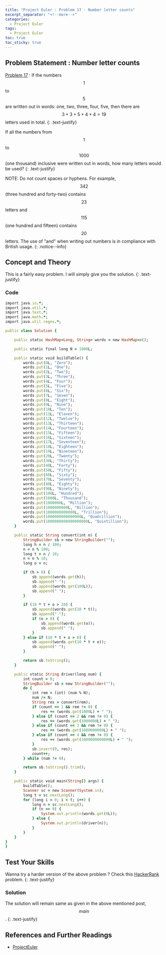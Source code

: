 ```yaml
---
title: "Project Euler : Problem 17 - Number letter counts"
excerpt_separator: "<!--more-->"
categories:
  - Project Euler
tags:
  - Project Euler
toc: true
toc_sticky: true
---
```


## Problem Statement : Number letter counts
[Problem 17](https://projecteuler.net/problem=17) : If the numbers $$1$$ to $$5$$ are written out in words: one, two, three, four, five, then there are $$3 + 3 + 5 + 4 + 4 = 19$$ letters used in total.
{: .text-justify}

If all the numbers from $$1$$ to $$1000$$ (one thousand) inclusive were written out in words, how many letters would be used?
{: .text-justify}

NOTE: Do not count spaces or hyphens. For example, $$342$$ (three hundred and forty-two) contains $$23$$ letters and $$115$$ (one hundred and fifteen) contains $$20$$ letters. The use of "and" when writing out numbers is in compliance with British usage.
{: .notice--info}

## Concept and Theory
This is a fairly easy problem. I will simply give you the solution.
{: .text-justify}

### Code
```ruby
import java.io.*;
import java.util.*;
import java.text.*;
import java.math.*;
import java.util.regex.*;

public class Solution {

    public static HashMap<Long, String> words = new HashMap<>();

	public static final long N = 1000L;

	public static void buildTable() {
		words.put(0L, "Zero");
		words.put(1L, "One");
		words.put(2L, "Two");
		words.put(3L, "Three");
		words.put(4L, "Four");
		words.put(5L, "Five");
		words.put(6L, "Six");
		words.put(7L, "Seven");
		words.put(8L, "Eight");
		words.put(9L, "Nine");
		words.put(10L, "Ten");
		words.put(11L, "Eleven");
		words.put(12L, "Twelve");
		words.put(13L, "Thirteen");
		words.put(14L, "Fourteen");
		words.put(15L, "Fifteen");
		words.put(16L, "Sixteen");
		words.put(17L, "Seventeen");
		words.put(18L, "Eighteen");
		words.put(19L, "Nineteen");
		words.put(20L, "Twenty");
		words.put(30L, "Thirty");
		words.put(40L, "Forty");
		words.put(50L, "Fifty");
		words.put(60L, "Sixty");
		words.put(70L, "Seventy");
		words.put(80L, "Eighty");
		words.put(90L, "Ninety");
		words.put(100L, "Hundred");
		words.put(1000L, "Thousand");
		words.put(1000000L, "Million");
		words.put(1000000000L, "Billion");
		words.put(1000000000000L, "Trillion");
		words.put(1000000000000000L, "Quadrillion");
		words.put(1000000000000000000L, "Quintillion");
	}

	public static String convert(int n) {
		StringBuilder sb = new StringBuilder("");
		long h = n / 100;
		n = n % 100;
		long t = n / 10;
		n = n % 10;
		long o = n;

		if (h > 0) {
			sb.append(words.get(h));
			sb.append(" ");
			sb.append(words.get(100L));
			sb.append(" ");
		}

		if (10 * t + o > 20) {
			sb.append(words.get(10 * t));
			sb.append(" ");
			if (o > 0) {
				sb.append(words.get(o));
				sb.append(" ");
			}
		} else if (10 * t + o > 0) {
			sb.append(words.get(10 * t + o));
			sb.append(" ");
		}

		return sb.toString();
	}

	public static String driver(long num) {
		int count = 0;
		StringBuilder sb = new StringBuilder("");
		do {
			int rem = (int) (num % N);
			num /= N;
			String res = convert(rem);
			if (count == 1 && rem != 0) {
				res += (words.get(1000L) + " ");
			} else if (count == 2 && rem != 0) {
				res += (words.get(1000000L) + " ");
			} else if (count == 3 && rem != 0) {
				res += (words.get(1000000000L) + " ");
			} else if (count == 4 && rem != 0) {
				res += (words.get(1000000000000L) + " ");
			}
			sb.insert(0, res);
			count++;
		} while (num != 0);

		return sb.toString().trim();
	}

    public static void main(String[] args) {
        buildTable();
		Scanner sc = new Scanner(System.in);
		long t = sc.nextLong();
		for (long i = 0; i < t; i++) {
			long n = sc.nextLong();
			if (n == 0) {
				System.out.println(words.get(0L));
			} else {
				System.out.println(driver(n));
			}
		}
    }
}
}
```

## Test Your Skills
Wanna try a harder version of the above problem ? Check this [HackerRank](https://www.hackerrank.com/contests/projecteuler/challenges/euler017) problem.
{: .text-justify}

### Solution
The solution will remain same as given in the above mentioned post, $$main$$.
{: .text-justify}

## References and Further Readings
* [ProjectEuler](https://projecteuler.net)
